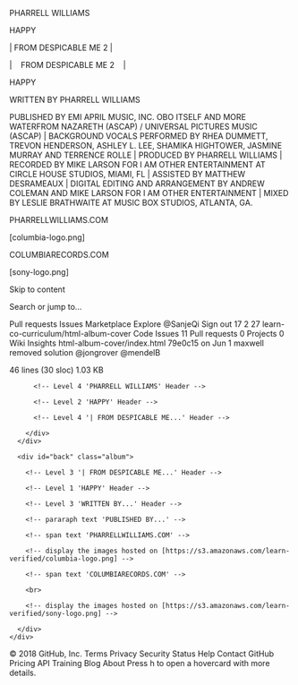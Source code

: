 <!-- FRONT -->

PHARRELL WILLIAMS

HAPPY

| FROM DESPICABLE ME 2 |

<!-- BACK -->

| &nbsp;&nbsp; FROM DESPICABLE ME 2 &nbsp;&nbsp; |

HAPPY

WRITTEN BY PHARRELL WILLIAMS

PUBLISHED BY EMI APRIL MUSIC, INC. OBO ITSELF AND MORE WATERFROM NAZARETH (ASCAP) / UNIVERSAL PICTURES MUSIC (ASCAP) | BACKGROUND VOCALS PERFORMED BY RHEA DUMMETT, TREVON HENDERSON, ASHLEY L. LEE, SHAMIKA HIGHTOWER, JASMINE MURRAY AND TERRENCE ROLLE | PRODUCED BY PHARRELL WILLIAMS | RECORDED BY MIKE LARSON FOR I AM OTHER ENTERTAINMENT AT CIRCLE HOUSE STUDIOS, MIAMI, FL | ASSISTED BY MATTHEW DESRAMEAUX | DIGITAL EDITING AND ARRANGEMENT BY ANDREW COLEMAN AND MIKE LARSON FOR I AM OTHER ENTERTAINMENT | MIXED BY LESLIE BRATHWAITE AT MUSIC BOX STUDIOS, ATLANTA, GA.

PHARRELLWILLIAMS.COM

[columbia-logo.png]

COLUMBIARECORDS.COM

[sony-logo.png]

Skip to content
 
Search or jump to…

Pull requests
Issues
Marketplace
Explore
 @SanjeQi Sign out
17
2 27 learn-co-curriculum/html-album-cover
 Code  Issues 11  Pull requests 0  Projects 0  Wiki  Insights
html-album-cover/index.html
79e0c15  on Jun 1
 maxwell removed solution
@jongrover @mendelB
     
46 lines (30 sloc)  1.03 KB
<!doctype html>
<html lang="en">
  <head>
    <meta charset="UTF-8">
    <title>HTML Album Cover</title>
    <link rel="stylesheet" href="css/style.css">
  </head>
  <body>
    <div class="wrapper">
      <div id="front" class="album">
        <div id="title-box">

          <!-- Level 4 'PHARRELL WILLIAMS' Header -->

          <!-- Level 2 'HAPPY' Header -->

          <!-- Level 4 '| FROM DESPICABLE ME...' Header -->

        </div>
      </div>

      <div id="back" class="album">

        <!-- Level 3 '| FROM DESPICABLE ME...' Header -->

        <!-- Level 1 'HAPPY' Header -->

        <!-- Level 3 'WRITTEN BY...' Header -->

        <!-- pararaph text 'PUBLISHED BY...' -->

        <!-- span text 'PHARRELLWILLIAMS.COM' -->

        <!-- display the images hosted on [https://s3.amazonaws.com/learn-verified/columbia-logo.png] -->

        <!-- span text 'COLUMBIARECORDS.COM' -->

        <br>

        <!-- display the images hosted on [https://s3.amazonaws.com/learn-verified/sony-logo.png] -->

      </div>
    </div>
  </body>
</html>
© 2018 GitHub, Inc.
Terms
Privacy
Security
Status
Help
Contact GitHub
Pricing
API
Training
Blog
About
Press h to open a hovercard with more details.